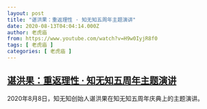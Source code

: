 ```yaml
---
layout: post
title: "谌洪果：重返理性 · 知无知五周年主题演讲"
date: 2020-08-13T04:04:14.000Z
author: 老虎庙
from: https://www.youtube.com/watch?v=H9w0IyjR8f0
tags: [ 老虎庙 ]
categories: [ 老虎庙 ]
---
```

<!--1597291454000-->
[谌洪果：重返理性 · 知无知五周年主题演讲](https://www.youtube.com/watch?v=H9w0IyjR8f0)
------

<div>
2020年8月8日，知无知创始人谌洪果在知无知五周年庆典上的主题演讲。
</div>
